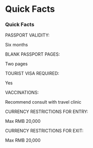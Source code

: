 # Quick Facts

### Quick Facts

PASSPORT VALIDITY:

Six months

BLANK PASSPORT PAGES:

Two pages

TOURIST VISA REQUIRED:

Yes

VACCINATIONS:

Recommend consult with travel clinic

CURRENCY RESTRICTIONS FOR ENTRY:

Max RMB 20,000

CURRENCY RESTRICTIONS FOR EXIT:

Max RMB 20,000